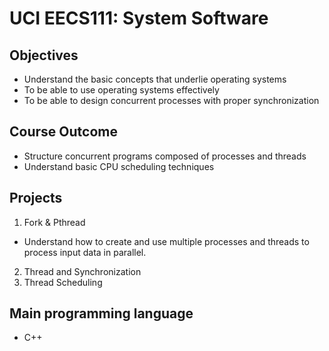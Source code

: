 # UCI EECS111: System Software

## Objectives
- Understand the basic concepts that underlie operating systems
- To be able to use operating systems effectively
- To be able to design concurrent processes with proper synchronization 

## Course Outcome
- Structure concurrent programs composed of processes and threads
- Understand basic CPU scheduling techniques 

## Projects 
1. Fork & Pthread
  - Understand how to create and use multiple processes and threads to process input data in parallel.
2. Thread and Synchronization 
3. Thread Scheduling

## Main programming language
- C++ 
